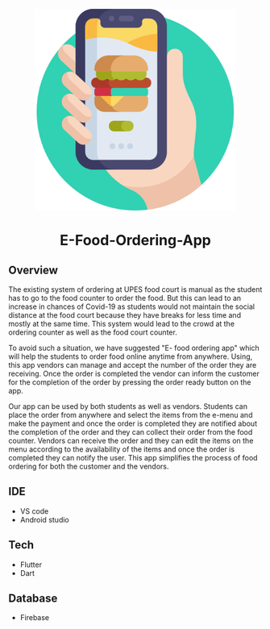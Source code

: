 

<p align="center">
  <img height="400"  src="https://github.com/Sumyak-Jain/E-Food-Ordering-App/blob/main/assets/mainphoto.png">
</p>

<h1 align="center">E-Food-Ordering-App</h1>

##  Overview

The existing system of ordering at UPES food court is manual as the student has to go to the food counter to order the food. But this can lead to an increase in chances of Covid-19 as students would not maintain the social distance at the food court because they have breaks for less time and mostly at the same time. This system would lead to the crowd at the ordering counter as well as the food court counter.

To avoid such a situation, we have suggested "E- food ordering app" which will help the students to order food online anytime from anywhere. Using, this app vendors can manage and accept the number of the order they are receiving. Once the order is completed the vendor can inform the customer for the completion of the order by pressing the order ready button on the app. 

Our app can be used by both students as well as vendors. Students can place the order from anywhere and select the items from the e-menu and make the payment and once the order is completed they are notified about the completion of the order and they can collect their order from the food counter. Vendors can receive the order and they can edit the items on the menu according to the availability of the items and once the order is completed they can notify the user.
This app simplifies the process of food ordering for both the customer and the vendors.

## IDE

+	VS code
+ Android studio

## Tech

+	Flutter
+	Dart

## Database

+	Firebase


